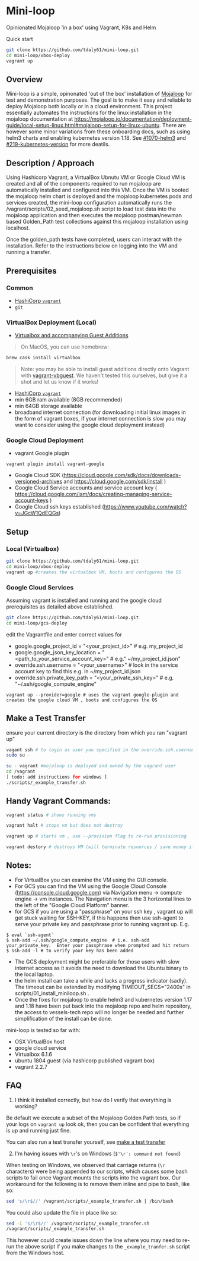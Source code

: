 # Mini-loop
Opinionated Mojaloop 'in a box' using Vagrant, K8s and Helm

Quick start
```bash
git clone https://github.com/tdaly61/mini-loop.git
cd mini-loop/vbox-deploy
vagrant up
```

## Overview

Mini-loop is a simple, opinonated 'out of the box' installation of [Mojaloop](https://mojaloop.io) for test and demonstration purposes. The goal is to make it easy and reliable to deploy Mojaloop both locally or in a cloud environment.
This project essentially automates the instructions for the linux installation in the mojaloop documentation at https://mojaloop.io/documentation/deployment-guide/local-setup-linux.html#mojaloop-setup-for-linux-ubuntu.
There are however some minor variations from these onboarding docs, such as using helm3 charts and enabling kubernetes version 1.18.  See [#1070-helm3](https://github.com/mojaloop/project/issues/1070) and [#219-kubernetes-version](https://github.com/mojaloop/helm/issues/219) for more deatils.

## Description / Approach

Using Hashicorp Vagrant, a VirtualBox Ubnutu VM or Google Cloud VM is created and all of the components required to run mojaloop are automatically installed and configured into this VM. Once the VM is booted the mojaloop helm chart is deployed and the mojaloop kubernetes pods and services created, the mini-loop configuration automatically runs the /vagrant/scripts/02_seed_mojaloop.sh script to load test data into the mojaloop application and then executes the mojaloop postman/newman based Golden_Path test collections against this mojaloop installation using localhost.  

Once the golden_path tests have completed, users can interact with the installation. Refer to the instructions below on logging into the VM and running a transfer. 

## Prerequisites 

### Common 
 - [HashiCorp `vagrant`](https://www.vagrantup.com)
 - `git` 

### VirtualBox Deployment (Local)
- [Virtualbox and accompanying Guest Additions](https://www.virtualbox.org/wiki/Downloads)
> On MacOS, you can use homebrew:

```bash
brew cask install virtualbox
```

> Note: you may be able to install guest additions directly onto Vagrant with [vagrant-vbguest](https://github.com/dotless-de/vagrant-vbguest). We haven't tested this ourselves, but give it a shot and let us know if it works!


- [HashiCorp `vagrant`](https://www.vagrantup.com)
- min 6GB ram available  (8GB recommended) 
- min 64GB storage available
- broadband internet connection (for downloading initial linux images in the form of vagrant boxes, if your internet connection is slow you may want to consider using the google cloud deployment instead)

### Google Cloud Deployment 
- vagrant Google plugin
``` 
vagrant plugin install vagrant-google 
```
- Google Cloud SDK (https://cloud.google.com/sdk/docs/downloads-versioned-archives and https://cloud.google.com/sdk/install )
- Google Cloud Service accounts and service account key ( https://cloud.google.com/iam/docs/creating-managing-service-account-keys ) 
- Google Cloud ssh keys established (https://www.youtube.com/watch?v=JGcW1QdEQGs) 

## Setup

### Local (Virtualbox)
```bash
git clone https://github.com/tdaly61/mini-loop.git
cd mini-loop/vbox-deploy
vagrant up #creates the virtualbox VM, boots and configures the OS
```

### Google Cloud Services
Assuming vagrant is installed and running and the google cloud prerequisites as detailed above established.

```bash
git clone https://github.com/tdaly61/mini-loop.git
cd mini-loop/gcs-deploy
```

edit the Vagrantfile and enter correct values for
  - google.google_project_id = "<your_project_id>"  # e.g. my_project_id
  - google.google_json_key_location = "<path_to_your_service_account_key>"  # e.g." ~/my_project_id.json" 
  - override.ssh.username = "<your_username>" # look in the service account key to find this e.g. in ~/my_project_id.json
  - override.ssh.private_key_path = "<your_private_ssh_key>"  # e.g. "~/.ssh/google_compute_engine"

```
vagrant up --provider=google # uses the vagrant google-plugin and creates the google cloud VM , boots and configures the OS
```

## Make a Test Transfer
ensure your current directory is the directory from which you ran "vagrant up" 
```bash
vagant ssh # to login as user you specified in the override.ssh.username = above
sudo su - 

su - vagrant #mojaloop is deployed and owned by the vagrant user
cd /vagrant
[ todo: add instructions for windows ]
./scripts/_example_transfer.sh
```

## Handy Vagrant Commands:

```bash
vagrant status # shows running vms

vagrant halt # stops vm but does not destroy

vagrant up # starts vm , use --provision flag to re-run provisioning

vagrant destory # destroys VM (will terminate resources / save money if using GCS)
```

## Notes:
- For VirtualBox you can examine the VM using the GUI console.
- For GCS you can find the VM using the Google Cloud Console (https://console.cloud.google.com) via Navigation menu -> compute engine -> vm instances.  The Navigation menu is the 3 horizontal lines to the left of the  "Google Cloud Platform" banner. 
- for GCS if you are using a "passphrase" on your ssh key , vagrant up will get stuck waiting for SSH-KEY, if this happens then use ssh-agent to serve your private key and passphrase prior to running vagrant up. E.g.
```
$ eval `ssh-agent`
$ ssh-add ~/.ssh/google_compute_engine  # i.e. ssh-add your_private_key.  Enter your passphrase when prompted and hit return
$ ssh-add -l # to verify your key has been added
```
- The GCS deployment might be preferable for those users with slow internet access as it avoids the need to download the Ubuntu binary to the local laptop. 
- the helm install can take a while and lacks a progress indicator (sadly).  The timeout can be extended by modifying TIMEOUT_SECS="2400s" in scripts/01_install_miniloop.sh . 
- Once the fixes for mojaloop to enable helm3 and kubernetes version 1.17 and 1.18  have been put back into the mojaloop repo and helm repository, the access to vessels-tech repo will no longer be needed and further simplification of the install can be done.



mini-loop is tested so far with:
- OSX VirtualBox host
- google cloud service
- Virtualbox 6.1.6
- ubuntu 1804 guest (via hashicorp published vagrant box)
- vagrant  2.2.7

## FAQ

1. I think it installed correctly, but how do I verify that everything is working?

Be default we execute a subset of the Mojaloop Golden Path tests, so if your logs on `vagrant up` look ok, then you can be confident that everything is up and running just fine.

You can also run a test transfer yourself, see [make a test transfer](#make-a-test-transfer)


2. I'm having issues with `\r`'s on Windows (`$'\r': command not found`)

When testing on Windows, we observed that carriage returns (`\r` characters) were being appended to our scripts, which causes some bash scripts to fail once Vagrant mounts the scripts into the vagrant box. Our workaround for the following is to remove them inline and pipe to bash, like so:

```bash
sed 's/\r$//' /vagrant/scripts/_example_transfer.sh | /bin/bash
```

You could also update the file in place like so:
```bash
sed -i 's/\r$//' /vagrant/scripts/_example_transfer.sh
/vagrant/scripts/_example_transfer.sh
```

This however could create issues down the line where you may need to re-run the above script if you make changes to the `_example_tranfer.sh` script from the Windows host.
